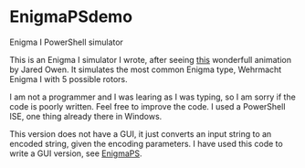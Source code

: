 # EnigmaPSdemo
Enigma I PowerShell simulator

This is an Enigma I simulator I wrote, after seeing [this](https://www.youtube.com/watch?v=ybkkiGtJmkM) wonderfull animation by Jared Owen. It simulates the most common Enigma type, Wehrmacht Enigma I with 5 possible rotors.

I am not a programmer and I was learing as I was typing, so I am sorry if the code is poorly written. Feel free to improve the code. I used a PowerShell ISE, one thing already there in Windows.

This version does not have a GUI, it just converts an input string to an encoded string, given the encoding parameters. I have used this code to write a GUI version, see [EnigmaPS](https://github.com/longarivero/EnigmaPS).
